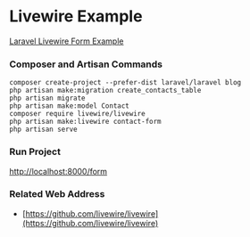 # Livewire Example

[Laravel Livewire Form Example](https://www.itsolutionstuff.com/post/laravel-livewire-form-exampleexample.html)

### Composer and Artisan Commands
```shell script
composer create-project --prefer-dist laravel/laravel blog
php artisan make:migration create_contacts_table
php artisan migrate
php artisan make:model Contact
composer require livewire/livewire
php artisan make:livewire contact-form
php artisan serve
```

### Run Project
[http://localhost:8000/form](http://localhost:8000/form)

### Related Web Address
* [https://github.com/livewire/livewire](https://github.com/livewire/livewire)
